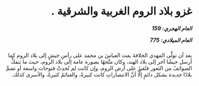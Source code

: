 <h1 dir="rtl">غزو بلاد الروم الغربية والشرقية  .</h1>

<h5 dir="rtl">العام الهجري:  159

العام الميلادي: 775

</h5>

<p dir="rtl">بعد أن تولَّى المهدي الخلافةَ بعث العباسَ بن محمد على رأسِ جيشٍ إلى بلاد الروم كما أرسل جيشًا آخر إلى بلاد الهند، وكان متَّجهًا بصورة عامة إلى بلاد الروم، حيث ما تنفكُّ الصوائفُ من الثغور فتُغيرُ على أرض الروم، وإن كانت لم تُحدِثْ فتوحات واسعة أو تضمَّ بلادًا جديدة بشكل دائمٍ إلَّا أنَّ الانتصاراتِ كانت كبيرةً، والغنائمُ كثيرةً، والأسرى كذلك.</p></br>
